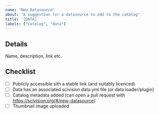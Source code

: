```yaml
---
name: "New Datasource"
about: "A suggestion for a datasource to add to the catalog"
title: '[DATA]'
labels: ["catalog", "data"]
---
```


## Details

<!-- Please add details about the dataset when opening the issue -->

Name, description, link etc.


## Checklist

<!-- These tasks to be addressed after opening the issue - when they are all done, the issue can be closed -->

- [ ] Publicly accessible sith a stable link (and suitably licenced)
- [ ] Data has an associated scivision data yml file (or data loader/plugin)
- [ ] Catalog metadata added (can open a pull request with https://scivision.org/#/new-datasource)
- [ ] Thumbnail image uploaded
